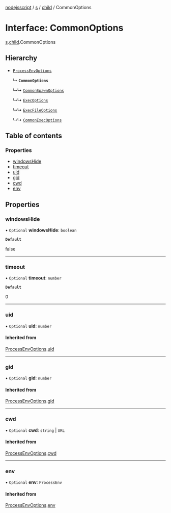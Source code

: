 [nodejsscript](../README.md) / [s](../modules/s.md) / [child](../modules/s.child.md) / CommonOptions

# Interface: CommonOptions

[s](../modules/s.md).[child](../modules/s.child.md).CommonOptions

## Hierarchy

- [`ProcessEnvOptions`](s.child.ProcessEnvOptions.md)

  ↳ **`CommonOptions`**

  ↳↳ [`CommonSpawnOptions`](s.child.CommonSpawnOptions.md)

  ↳↳ [`ExecOptions`](s.child.ExecOptions.md)

  ↳↳ [`ExecFileOptions`](s.child.ExecFileOptions.md)

  ↳↳ [`CommonExecOptions`](s.child.CommonExecOptions.md)

## Table of contents

### Properties

- [windowsHide](s.child.CommonOptions.md#windowshide)
- [timeout](s.child.CommonOptions.md#timeout)
- [uid](s.child.CommonOptions.md#uid)
- [gid](s.child.CommonOptions.md#gid)
- [cwd](s.child.CommonOptions.md#cwd)
- [env](s.child.CommonOptions.md#env)

## Properties

### windowsHide

• `Optional` **windowsHide**: `boolean`

**`Default`**

false

___

### timeout

• `Optional` **timeout**: `number`

**`Default`**

0

___

### uid

• `Optional` **uid**: `number`

#### Inherited from

[ProcessEnvOptions](s.child.ProcessEnvOptions.md).[uid](s.child.ProcessEnvOptions.md#uid)

___

### gid

• `Optional` **gid**: `number`

#### Inherited from

[ProcessEnvOptions](s.child.ProcessEnvOptions.md).[gid](s.child.ProcessEnvOptions.md#gid)

___

### cwd

• `Optional` **cwd**: `string` \| `URL`

#### Inherited from

[ProcessEnvOptions](s.child.ProcessEnvOptions.md).[cwd](s.child.ProcessEnvOptions.md#cwd)

___

### env

• `Optional` **env**: `ProcessEnv`

#### Inherited from

[ProcessEnvOptions](s.child.ProcessEnvOptions.md).[env](s.child.ProcessEnvOptions.md#env)

